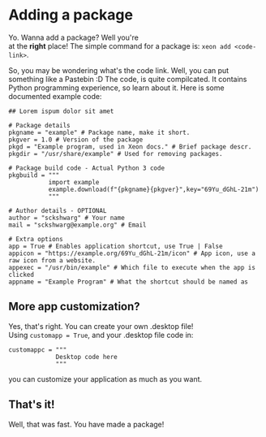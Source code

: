 # Adding a package

Yo. Wanna add a package? Well you're  
at the **right** place! The simple command for a package is:
`xeon add <code-link>`.  
  
So, you may be wondering what's the code link. Well, you can put something like a Pastebin :D
The code, is quite compilcated. It contains Python programming experience, so learn about it.
Here is some documented example code:

```
## Lorem ispum dolor sit amet

# Package details
pkgname = "example" # Package name, make it short.
pkgver = 1.0 # Version of the package
pkgd = "Example program, used in Xeon docs." # Brief package descr.
pkgdir = "/usr/share/example" # Used for removing packages.

# Package build code - Actual Python 3 code
pkgbuild = """
           import example
           example.download(f"{pkgname}{pkgver}",key="69Yu_dGhL-21m")
           """

# Author details - OPTIONAL
author = "sckshwarg" # Your name
mail = "sckshwarg@example.org" # Email

# Extra options
app = True # Enables application shortcut, use True | False
appicon = "https://example.org/69Yu_dGhL-21m/icon" # App icon, use a raw icon from a website.
appexec = "/usr/bin/example" # Which file to execute when the app is clicked
appname = "Example Program" # What the shortcut should be named as
```

## More app customization?

Yes, that's right. You can create your own .desktop file!  
Using `customapp = True`, and your .desktop file code in:  
  
```
customappc = """
             Desktop code here
             """
```
  
you can customize your application as much as you want.

## That's it!

Well, that was fast. You have made a package!
